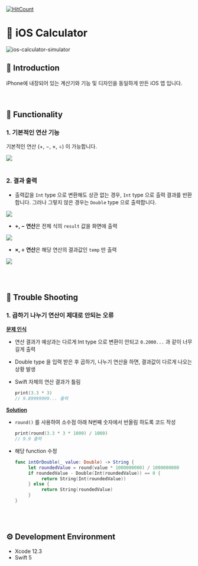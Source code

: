 [![HitCount](http://hits.dwyl.com/eunjios/ios-calculator.svg)](http://hits.dwyl.com/eunjios/ios-calculator)

# :iphone: iOS Calculator
 ![ios-calculator-simulator](https://user-images.githubusercontent.com/77034159/107759089-284d1280-6d6b-11eb-9fef-9e900b6d2261.gif)

## :pushpin: Introduction
iPhone에 내장되어 있는 계산기와 기능 및 디자인을 동일하게 만든 iOS 앱 입니다.  
<br><br>
## :triangular_ruler: Functionality
### 1. 기본적인 연산 기능
기본적인 연산 (+, −, ×, ÷) 이 가능합니다.

![](https://user-images.githubusercontent.com/77034159/107869918-05d80800-6ed7-11eb-8470-e282013fcec2.gif)
<br><br>

### 2. 결과 출력
   * 출력값을 `Int` type 으로 변환해도 상관 없는 경우, `Int` type 으로 출력 결과를 반환합니다.
     그러나 그렇지 않은 경우는 `Double` type 으로 출력합니다.
     
![](https://user-images.githubusercontent.com/77034159/107870031-497f4180-6ed8-11eb-9ec8-f5a63c59b74a.gif)

   * **+, − 연산**은 전체 식의 `result` 값을 화면에 출력
     
![](https://user-images.githubusercontent.com/77034159/107870155-a0d1e180-6ed9-11eb-9abe-5ad0df450207.gif)


   * **×, ÷ 연산**은 해당 연산의 결과값인 `temp` 만 출력

![](https://user-images.githubusercontent.com/77034159/107870516-6453b500-6edc-11eb-8645-4727b353719e.gif)

<br><br>
## :hammer: Trouble Shooting
### 1. 곱하기 나누기 연산이 제대로 안되는 오류 
<u>**문제 인식**</u>
* 연산 결과가 예상과는 다르게 Int type 으로 변환이 안되고 `0.2000...` 과 같이 너무 길게 출력
* Double type 을 입력 받은 후 곱하기, 나누기 연산을 하면, 결과값이 다르게 나오는 상황 발생
* Swift 자체의 연산 결과가 틀림
  
     ``` swift
     print(3.3 * 3)  
     // 9.89999999... 출력
     ```

<u>**Solution**</u>
* `round()` 를 사용하여 소수점 아래 N번째 숫자에서 반올림 하도록 코드 작성
  
     ``` swift
    print(round(3.3 * 3 * 1000) / 1000)
    // 9.9 출력
    ```
  
* 해당 function 수정
     ```swift
    func intOrDouble(_ value: Double) -> String {
          let roundedValue = round(value * 1000000000) / 1000000000
          if roundedValue - Double(Int(roundedValue)) == 0 {
               return String(Int(roundedValue))
          } else {
               return String(roundedValue)
          }
     }
     ```
<br><br>

## :gear: Development Environment
* Xcode 12.3
* Swift 5

